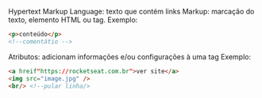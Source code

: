 
Hypertext Markup Language: texto que contém links
Markup: marcação do texto, elemento HTML ou tag. 
Exemplo:
````HTML
<p>conteúdo</p>
<!--comentátio -->
````

Atributos: adicionam informações e/ou configurações à uma tag
Exemplo:
````HTML
<a hreif"https://rocketseat.com.br">ver site</a>
<img src="image.jpg" />
<br/> <!--pular linha/>
````

